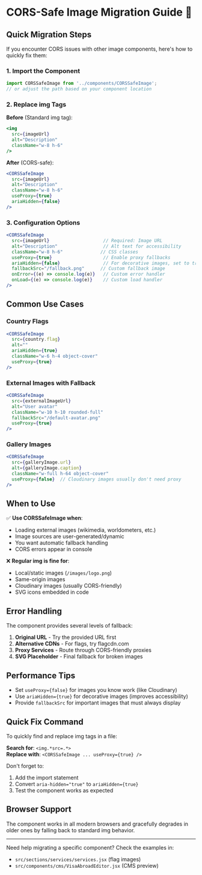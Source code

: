 # CORS-Safe Image Migration Guide 🔄

## Quick Migration Steps

If you encounter CORS issues with other image components, here's how to quickly fix them:

### 1. Import the Component
```jsx
import CORSSafeImage from '../components/CORSSafeImage';
// or adjust the path based on your component location
```

### 2. Replace img Tags

**Before** (Standard img tag):
```jsx
<img 
  src={imageUrl} 
  alt="Description" 
  className="w-8 h-6" 
/>
```

**After** (CORS-safe):
```jsx
<CORSSafeImage 
  src={imageUrl} 
  alt="Description" 
  className="w-8 h-6"
  useProxy={true}
  ariaHidden={false}
/>
```

### 3. Configuration Options

```jsx
<CORSSafeImage 
  src={imageUrl}                    // Required: Image URL
  alt="Description"                 // Alt text for accessibility
  className="w-8 h-6"              // CSS classes
  useProxy={true}                   // Enable proxy fallbacks
  ariaHidden={false}                // For decorative images, set to true
  fallbackSrc="/fallback.png"      // Custom fallback image
  onError={(e) => console.log(e)}   // Custom error handler
  onLoad={(e) => console.log(e)}    // Custom load handler
/>
```

## Common Use Cases

### Country Flags
```jsx
<CORSSafeImage 
  src={country.flag} 
  alt="" 
  ariaHidden={true}
  className="w-6 h-4 object-cover" 
  useProxy={true}
/>
```

### External Images with Fallback
```jsx
<CORSSafeImage 
  src={externalImageUrl} 
  alt="User avatar"
  className="w-10 h-10 rounded-full" 
  fallbackSrc="/default-avatar.png"
  useProxy={true}
/>
```

### Gallery Images
```jsx
<CORSSafeImage 
  src={galleryImage.url} 
  alt={galleryImage.caption}
  className="w-full h-64 object-cover" 
  useProxy={false}  // Cloudinary images usually don't need proxy
/>
```

## When to Use

✅ **Use CORSSafeImage when**:
- Loading external images (wikimedia, worldometers, etc.)
- Image sources are user-generated/dynamic
- You want automatic fallback handling
- CORS errors appear in console

❌ **Regular img is fine for**:
- Local/static images (`/images/logo.png`)
- Same-origin images
- Cloudinary images (usually CORS-friendly)
- SVG icons embedded in code

## Error Handling

The component provides several levels of fallback:

1. **Original URL** - Try the provided URL first
2. **Alternative CDNs** - For flags, try flagcdn.com
3. **Proxy Services** - Route through CORS-friendly proxies
4. **SVG Placeholder** - Final fallback for broken images

## Performance Tips

- Set `useProxy={false}` for images you know work (like Cloudinary)
- Use `ariaHidden={true}` for decorative images (improves accessibility)
- Provide `fallbackSrc` for important images that must always display

## Quick Fix Command

To quickly find and replace img tags in a file:

**Search for**: `<img.*src=.*>`  
**Replace with**: `<CORSSafeImage ... useProxy={true} />`

Don't forget to:
1. Add the import statement
2. Convert `aria-hidden="true"` to `ariaHidden={true}`
3. Test the component works as expected

## Browser Support

The component works in all modern browsers and gracefully degrades in older ones by falling back to standard img behavior.

---

Need help migrating a specific component? Check the examples in:
- `src/sections/services/services.jsx` (flag images)
- `src/components/cms/VisaAbroadEditor.jsx` (CMS preview)